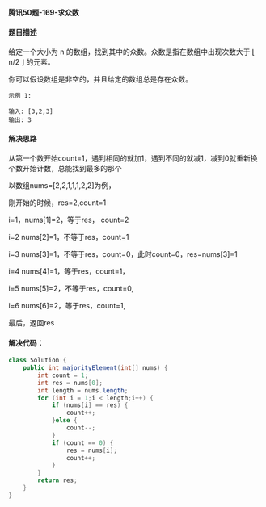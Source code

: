 #### 腾讯50题-169-求众数

#### 题目描述

给定一个大小为 n 的数组，找到其中的众数。众数是指在数组中出现次数大于 ⌊ n/2 ⌋ 的元素。

你可以假设数组是非空的，并且给定的数组总是存在众数。

```
示例 1:

输入: [3,2,3]
输出: 3
```

#### 解决思路

从第一个数开始count=1，遇到相同的就加1，遇到不同的就减1，减到0就重新换个数开始计数，总能找到最多的那个

以数组nums=[2,2,1,1,1,2,2]为例，

刚开始的时候，res=2,count=1

i=1，nums[1]=2，等于res， count=2

i=2    nums[2]=1，不等于res，count=1

i=3    nums[3]=1，不等于res，count=0，此时count=0，res=nums[3]=1

i=4    nums[4]=1，等于res，count=1，

i=5    nums[5]=2，不等于res，count=0,

i=6    nums[6]=2，等于res，count=1,

最后，返回res

#### 解决代码：

```java
class Solution {
    public int majorityElement(int[] nums) {
        int count = 1;
        int res = nums[0];
        int length = nums.length;
        for (int i = 1;i < length;i++) {
            if (nums[i] == res) {
                count++;
            }else {
                count--;
            }
            if (count == 0) {
                res = nums[i];
                count++;
            }
        }
        return res;
    }
}

```

